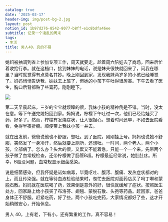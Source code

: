 ```yaml
---
catalog: true
date: '2025-03-17'
header-img: img/post-bg-2.jpg
layout: post
notion_id: 1b97d276-8542-8077-b8ff-e1c8bdfa46ee
subtitle: 记录一个凌乱的周末
tags:
- 生活
title: 男人40，真的不易
---
```


媳妇被抽调到省上参加专项工作，周天就要走。趁着周六陪娃去了商场，回来后忙着收拾行李。就在这档口，接到妹妹的电话，说是妹夫很快就回来了，问我在哪里？当时就觉得有点莫名其妙。晚上刚回到家，发现我妹两岁多的小孩已经睡觉了。妈妈悄悄告诉我，妹妹去上班了，但她的小孩下午吐得很厉害。下午去看了医生，胸口后背都贴了些膏药，刚刚睡下。


![](https://prod-files-secure.s3.us-west-2.amazonaws.com/5e11c35f-1dd6-416f-868e-8acb8013660f/642bf794-1914-4833-9208-a1e5018e1265/20250317174907.jpg?X-Amz-Algorithm=AWS4-HMAC-SHA256&X-Amz-Content-Sha256=UNSIGNED-PAYLOAD&X-Amz-Credential=ASIAZI2LB466TSCXH4BM%2F20250319%2Fus-west-2%2Fs3%2Faws4_request&X-Amz-Date=20250319T013118Z&X-Amz-Expires=3600&X-Amz-Security-Token=IQoJb3JpZ2luX2VjEBIaCXVzLXdlc3QtMiJHMEUCIQD9FchBb%2BNv8OkOBca2MFBfMOsPsuuD9qzeyTVpSs6cjgIgfJOffpMoxMPiB319SB10IrJF4A%2FtSc%2BdqKjSjGsGaIEq%2FwMIaxAAGgw2Mzc0MjMxODM4MDUiDB5WZGQQpu70yGO%2FhCrcA%2Bx76M7FFZgIvZfSDIhuyzdOv1KsXAKEqQZRQf%2B6JNsaeWKPMFwjt1gYYjfkkAFsDnHtEM%2FT3csBAZjYmjbZvmJpauvOYaBUzPDTwjBRQJAn95gKMuwuZkkc2OD09QXgkhA1BlHlc8L5v1niJ%2FBkIR1WV7Zd6PJ7i59KJvNOp73H5Fd1EJct55THIFmNpsUMzi%2FVeW1IpnpHhfqshj3vcsA8DDrCRZyfrcUYka%2BKoRS3i6pj5qcUyFVVD42rnN%2B5bhLNC6tHzxCPcUT6SRuOkq6B2WT8W9CToOvErbNGaDWMSQ7uOua9b5wP9SXMJDm6ylxXdkAxY61GIm6VguJ7MeE0qrgpVBUPs2ReqPYSzUpgNe1s7hVn8E%2FYI8UjPw596Nwl%2Bsv3QQTCz7iygLK1m99gzRPotLjGmgRY6d68mHKr3hNfVF%2B8nx0OKfEquJuopZnHw5Nnpz%2FJKC6VoTKxaJ59woGzwdGCiQIS2ndIqqn1Pojuipstd1lobWkEct7RESzFG1tNT9xE9AZ1%2Fsd%2FTaaRd0gCEXLAiiarvMedz8r45zceKKE5Ul2irKHV%2BG4EbfcZdUhtyrkwIpeQjh%2BdmiE5T19drv5Mhu49HEYU5TjLuU9L9oY1XNL9yq9%2BMMG66L4GOqUB%2FRdwX345cDtJOGXUxb825O0IewNym7jQmsqbBxBS%2BZE4no8FTzUY9%2F1T%2FE4CcpZfj6Gk38WAuXzJGQYiOwWkTN2oUOekCQgJ%2FHhfJF7%2B0yL98bE9Z9mJdJPCCunIb7y6y8%2Fhhekzr%2FC%2Ba2oa68DxQznPfexiRev4nVIVugGRTNFsrtcM%2BKGJIqcFuH8kD1909vSB74vRMPLGujCUy9hSbhznP9cs&X-Amz-Signature=8406db6b9d31ea306baec6099ae8a4131c13a72952ebe9695f5867d93a0cf08f&X-Amz-SignedHeaders=host&x-id=GetObject)


第二天早晨起床，三岁的宝宝就烦躁的很，我妹小孩的精神倒是不错。当时，没太在意。等下午送完媳妇回到家。妈妈说，柠檬下午吐过一次，他们已经给娃买了药，好多了。然而，柠檬有发烧症状，让人很担心。想着时间还早，不如去医院看看，免得半夜折腾。顺便带上我妹小孩一并去。





就在出发前，爸爸说他也不舒服，想吐。到了医院，刚刚挂上号。妈妈也说她不舒服，突然发了一身冷汗，然后就要上厕所，还想吐。一时间，两个老人，两个小孩，全部病了。怎么办？头大的很，又累又不能着急，只能一个一个来。先带两个孩子做了血常规检查，还带柠檬做了肠管B超。柠檬最近经常说，她肚肚疼。所幸，B超没问题，血常规显示细菌感染。





说是细菌感染，但我怀疑是诺如病毒，毕竟呕吐、腹泻、腹痛、发热症状都对的上，而且传染强。就在等待血液检验结果时，匆忙去医院对面药店买了吗丁啉和蒙脱石散。妈妈就在医院喝了药，效果倒是意外的好，很快就缓解了症状。按照医生处方，回家路上给小孩买了布洛芬、翅翘、蒙脱石散、头孢等药品。赶回家，爸爸身体正不舒服。赶紧吃药，好了些。两个小孩吃完药，大家情况都好了些，这才开始稍微安心，开始休息。





男人 40，上有老，下有小，还有繁重的工作，真不容易！